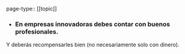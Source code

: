 page-type:: [[topic]]
- ### En empresas innovadoras debes contar con buenos profesionales.

Y deberás recompensarles bien (no necesariamente solo con dinero).



